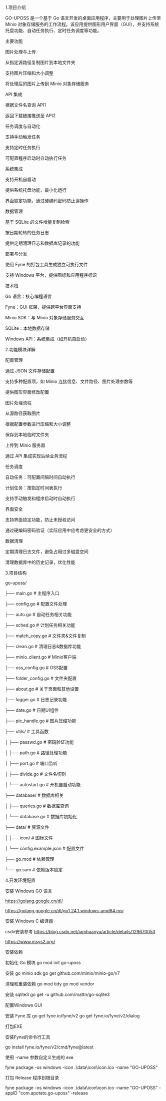 1.项目介绍

GO-UPOSS 是一个基于 Go 语言开发的桌面应用程序，主要用于处理图片上传至 Minio 对象存储服务的工作流程。该应用提供图形用户界面（GUI），并支持系统托盘功能、自动任务执行、定时任务调度等功能。

主要功能

图片处理与上传

从指定源路径复制图片到本地文件夹

支持图片压缩和大小调整

将处理后的图片上传到 Minio 对象存储服务

API 集成

根据文件名查询 API1

返回下载链接推送至 API2

任务调度与自动化

支持手动触发任务

支持定时任务执行

可配置程序启动时自动执行任务

系统集成

支持开机自启动

提供系统托盘功能，最小化运行

界面锁定功能，通过硬编码密码防止误操作

数据管理

基于 SQLite 的文件增量复制检索

按日期轮转的任务日志

提供定期清理日志和数据库记录的功能

部署与分发

使用 Fyne 的打包工具生成独立可执行文件

支持 Windows 平台，提供图标和应用程序标识

技术栈

Go 语言：核心编程语言

Fyne：GUI 框架，提供跨平台界面支持

Minio SDK：与 Minio 对象存储服务交互

SQLite：本地数据存储

Windows API：系统集成（如开机自启动）

2.功能模块详解

配置管理

通过 JSON 文件存储配置

支持多种配置项，如 Minio 连接信息、文件路径、图片处理参数等

提供图形界面修改配置

图片处理流程

从源路径获取图片

根据配置参数进行压缩和大小调整

保存到本地临时文件夹

上传到 Minio 服务器

通过 API 集成实现后续业务流程

任务调度

自动任务：可配置间隔时间自动执行

计划任务：按指定时间表执行

支持手动触发和程序启动时自动执行

界面安全

支持界面锁定功能，防止未授权访问

通过硬编码密码验证（实际应用中应考虑更安全的方式）

数据清理

定期清理日志文件，避免占用过多磁盘空间

清理数据库中的历史记录，优化性能

3.项目结构

go-uposs/

├── main.go                     # 主程序入口

├── config.go                  # 配置文件处理

├── auto.go                     # 自动任务相关功能

├── sched.go                   # 计划任务相关功能

├── match_copy.go         # 文件夹&文件复制

├── clean.go                    # 清理日志&数据库功能

├── minio_client.go         # Minio客户端

├── oss_config.go           # OSS配置

├── folder_config.go       # 文件夹配置

├── about.go                   # 关于页面和其他设置

├── logger.go                  # 日志记录功能

├── date.go                     # 日期UI组件

├── pic_handle.go           # 图片压缩功能

├── utils/                          # 工具函数

│   ├── passwd.go          # 密码验证功能

│   ├── path.go               # 路径处理功能

│   ├── port.go                # 端口监听

│   ├── divide.go             # 文件名切割

│   └── autostart.go        # 开机自启动功能

├── database/                 # 数据库相关

│   ├── queries.go           # 数据库查询

│   └── database.go       # 数据库初始化

├── data/                         # 资源文件

│   ├── icon/                    # 图标文件

│   └── config.example.json    # 配置文件

├── go.mod                     # 依赖管理

└── go.sum                     # 依赖版本锁定

4.开发环境配置

安装 Windows GO 语言

https://golang.google.cn/dl/

https://golang.google.cn/dl/go1.24.1.windows-amd64.msi

安装 Windows C 编译器 

csdn安装参考 https://blog.csdn.net/iamhuanyu/article/details/129670053

https://www.msys2.org/ 

安装依赖

初始化 Go 模块 go mod init go-uposs

安装 go minio sdk go get github.com/minio/minio-go/v7

清理和重装依赖 go mod tidy go mod vendor

安装 sqlite3 go get -u github.com/mattn/go-sqlite3

配置Windows GUI 

安装 Fyne 库 go get fyne.io/fyne/v2 go get fyne.io/fyne/v2/dialog

打包EXE

安装Fyne的命令行工具 

go install fyne.io/fyne/v2/cmd/fyne@latest

使用 -name 参数自定义生成的 exe 

fyne package -os windows -icon .\data\icon\icon.ico -name "GO-UPOSS"

打包 Release 程序到根目录 

fyne package -os windows -icon .\data\icon\icon.ico -name "GO-UPOSS" -appID "com.apotato.go-uposs" -release
